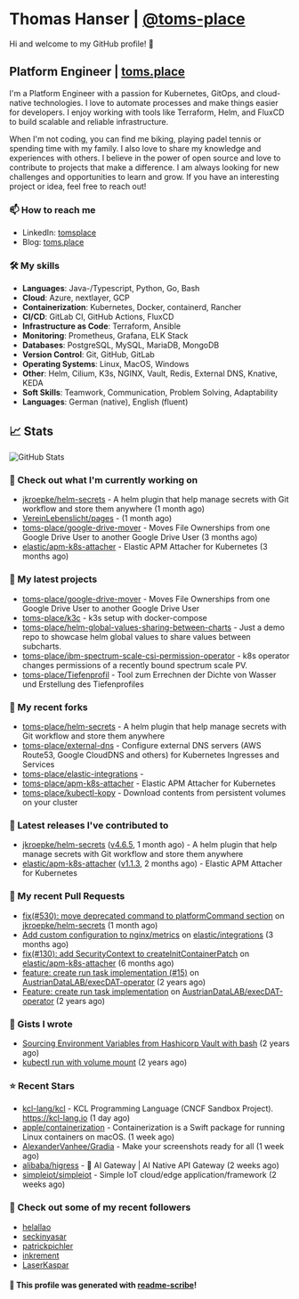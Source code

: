 # Thomas Hanser | [@toms-place](https://github.com/toms-place)

Hi and welcome to my GitHub profile! 👋

## Platform Engineer | [toms.place](https://toms.place)

I'm a Platform Engineer with a passion for Kubernetes, GitOps, and cloud-native technologies. I love to automate processes and make things easier for developers.
I enjoy working with tools like Terraform, Helm, and FluxCD to build scalable and reliable infrastructure.

When I'm not coding, you can find me biking, playing padel tennis or spending time with my family.
I also love to share my knowledge and experiences with others.
I believe in the power of open source and love to contribute to projects that make a difference.
I am always looking for new challenges and opportunities to learn and grow. If you have an interesting project or idea, feel free to reach out!

### 📫 How to reach me

- LinkedIn: [tomsplace](https://www.linkedin.com/in/tomsplace/)
- Blog: [toms.place](pages/blog.md)

### 🛠️ My skills

- **Languages**: Java-/Typescript, Python, Go, Bash
- **Cloud**: Azure, nextlayer, GCP
- **Containerization**: Kubernetes, Docker, containerd, Rancher
- **CI/CD**: GitLab CI, GitHub Actions, FluxCD
- **Infrastructure as Code**: Terraform, Ansible
- **Monitoring**: Prometheus, Grafana, ELK Stack
- **Databases**: PostgreSQL, MySQL, MariaDB, MongoDB
- **Version Control**: Git, GitHub, GitLab
- **Operating Systems**: Linux, MacOS, Windows
- **Other**: Helm, Cilium, K3s, NGINX, Vault, Redis, External DNS, Knative, KEDA
- **Soft Skills**: Teamwork, Communication, Problem Solving, Adaptability
- **Languages**: German (native), English (fluent)

## 📈 Stats

![GitHub Stats](https://github-readme-stats.vercel.app/api?username=toms-place&count_private=false&theme=tokyonight&show_icons=true)

### 👷 Check out what I'm currently working on

- [jkroepke/helm-secrets](https://github.com/jkroepke/helm-secrets) - A helm plugin that help manage secrets with Git workflow and store them anywhere (1 month ago)
- [VereinLebenslicht/pages](https://github.com/VereinLebenslicht/pages) -  (1 month ago)
- [toms-place/google-drive-mover](https://github.com/toms-place/google-drive-mover) - Moves File Ownerships from one Google Drive User to another Google Drive User (3 months ago)
- [elastic/apm-k8s-attacher](https://github.com/elastic/apm-k8s-attacher) - Elastic APM Attacher for Kubernetes (3 months ago)

### 🌱 My latest projects

- [toms-place/google-drive-mover](https://github.com/toms-place/google-drive-mover) - Moves File Ownerships from one Google Drive User to another Google Drive User
- [toms-place/k3c](https://github.com/toms-place/k3c) - k3s setup with docker-compose
- [toms-place/helm-global-values-sharing-between-charts](https://github.com/toms-place/helm-global-values-sharing-between-charts) - Just a demo repo to showcase helm global values to share values between subcharts.
- [toms-place/ibm-spectrum-scale-csi-permission-operator](https://github.com/toms-place/ibm-spectrum-scale-csi-permission-operator) - k8s operator changes permissions of a recently bound spectrum scale PV.
- [toms-place/Tiefenprofil](https://github.com/toms-place/Tiefenprofil) - Tool zum Errechnen der Dichte von Wasser und Erstellung des Tiefenprofiles

### 🍴 My recent forks

- [toms-place/helm-secrets](https://github.com/toms-place/helm-secrets) - A helm plugin that help manage secrets with Git workflow and store them anywhere
- [toms-place/external-dns](https://github.com/toms-place/external-dns) - Configure external DNS servers (AWS Route53, Google CloudDNS and others) for Kubernetes Ingresses and Services
- [toms-place/elastic-integrations](https://github.com/toms-place/elastic-integrations) - 
- [toms-place/apm-k8s-attacher](https://github.com/toms-place/apm-k8s-attacher) - Elastic APM Attacher for Kubernetes
- [toms-place/kubectl-kopy](https://github.com/toms-place/kubectl-kopy) - Download contents from persistent volumes on your cluster

### 🔭 Latest releases I've contributed to

- [jkroepke/helm-secrets](https://github.com/jkroepke/helm-secrets) ([v4.6.5](https://github.com/jkroepke/helm-secrets/releases/tag/v4.6.5), 1 month ago) - A helm plugin that help manage secrets with Git workflow and store them anywhere
- [elastic/apm-k8s-attacher](https://github.com/elastic/apm-k8s-attacher) ([v1.1.3](https://github.com/elastic/apm-k8s-attacher/releases/tag/v1.1.3), 2 months ago) - Elastic APM Attacher for Kubernetes

### 🔨 My recent Pull Requests

- [fix(#530): move deprecated command to platformCommand section](https://github.com/jkroepke/helm-secrets/pull/531) on [jkroepke/helm-secrets](https://github.com/jkroepke/helm-secrets) (1 month ago)
- [Add custom configuration to nginx/metrics](https://github.com/elastic/integrations/pull/12865) on [elastic/integrations](https://github.com/elastic/integrations) (3 months ago)
- [fix(#130): add SecurityContext to createInitContainerPatch](https://github.com/elastic/apm-k8s-attacher/pull/131) on [elastic/apm-k8s-attacher](https://github.com/elastic/apm-k8s-attacher) (6 months ago)
- [feature: create run task implementation (#15)](https://github.com/AustrianDataLAB/execDAT-operator/pull/16) on [AustrianDataLAB/execDAT-operator](https://github.com/AustrianDataLAB/execDAT-operator) (2 years ago)
- [Feature: create run task implementation](https://github.com/AustrianDataLAB/execDAT-operator/pull/15) on [AustrianDataLAB/execDAT-operator](https://github.com/AustrianDataLAB/execDAT-operator) (2 years ago)

### 📓 Gists I wrote

- [Sourcing Environment Variables from Hashicorp Vault with bash](https://gist.github.com/6f0e2f3f2c50c501357780af2a46ad96) (2 years ago)
- [kubectl run with volume mount](https://gist.github.com/44f7dd8a12693304d3a8f6a3f31ceb74) (2 years ago)

### ⭐ Recent Stars

- [kcl-lang/kcl](https://github.com/kcl-lang/kcl) - KCL Programming Language (CNCF Sandbox Project). https://kcl-lang.io (1 day ago)
- [apple/containerization](https://github.com/apple/containerization) - Containerization is a Swift package for running Linux containers on macOS. (1 week ago)
- [AlexanderVanhee/Gradia](https://github.com/AlexanderVanhee/Gradia) - Make your screenshots ready for all (1 week ago)
- [alibaba/higress](https://github.com/alibaba/higress) - 🤖 AI Gateway | AI Native API Gateway (2 weeks ago)
- [simpleiot/simpleiot](https://github.com/simpleiot/simpleiot) - Simple IoT cloud/edge application/framework (2 weeks ago)

### 👯 Check out some of my recent followers

- [helallao](https://github.com/helallao)
- [seckinyasar](https://github.com/seckinyasar)
- [patrickpichler](https://github.com/patrickpichler)
- [inkrement](https://github.com/inkrement)
- [LaserKaspar](https://github.com/LaserKaspar)

#### 🤖 This profile was generated with [readme-scribe](https://github.com/muesli/readme-scribe)!

